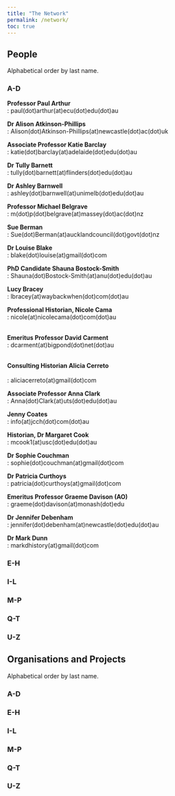 ```yaml
---
title: "The Network"
permalink: /network/
toc: true
---
```

## People
Alphabetical order by last name.
### A-D
**Professor Paul Arthur**<br />
: paul(dot)arthur(at)ecu(dot)edu(dot)au

**Dr Alison Atkinson-Phillips**<br />
: Alison(dot)Atkinson-Phillips(at)newcastle(dot)ac(dot)uk

**Associate Professor Katie Barclay**<br />
: katie(dot)barclay(at)adelaide(dot)edu(dot)au

**Dr Tully Barnett**<br />
: tully(dot)barnett(at)flinders(dot)edu(dot)au

**Dr Ashley Barnwell**<br />
: ashley(dot)barnwell(at)unimelb(dot)edu(dot)au

**Professor Michael	Belgrave**<br />
: m(dot)p(dot)belgrave(at)massey(dot)ac(dot)nz

**Sue Berman**<br />
: Sue(dot)Berman(at)aucklandcouncil(dot)govt(dot)nz

**Dr Louise Blake**<br />
: blake(dot)louise(at)gmail(dot)com

**PhD Candidate Shauna	Bostock-Smith**<br />
: Shauna(dot)Bostock-Smith(at)anu(dot)edu(dot)au

**Lucy Bracey**<br />
: lbracey(at)waybackwhen(dot)com(dot)au

**Professional Historian, Nicole	Cama**<br />
: nicole(at)nicolecama(dot)com(dot)au

**<br />Emeritus Professor David Carment**<br />
: dcarment(at)bigpond(dot)net(dot)au

**<br />Consulting Historian Alicia Cerreto**<br /><br />
: aliciacerreto(at)gmail(dot)com

**Associate Professor Anna Clark**<br />
: Anna(dot)Clark(at)uts(dot)edu(dot)au

**Jenny Coates**<br />
: info(at)jcch(dot)com(dot)au

**Historian, Dr Margaret Cook**<br />
: mcook1(at)usc(dot)edu(dot)au

**Dr Sophie Couchman**<br />
: sophie(dot)couchman(at)gmail(dot)com

**Dr Patricia Curthoys**<br />
: patricia(dot)curthoys(at)gmail(dot)com

**Emeritus Professor Graeme Davison (AO)**<br />
: graeme(dot)davison(at)monash(dot)edu

**Dr Jennifer Debenham**<br />
: jennifer(dot)debenham(at)newcastle(dot)edu(dot)au

**Dr Mark Dunn**<br />
: markdhistory(at)gmail(dot)com


### E-H
### I-L
### M-P
### Q-T
### U-Z




## Organisations and Projects
Alphabetical order by last name.
### A-D
### E-H
### I-L
### M-P
### Q-T
### U-Z
